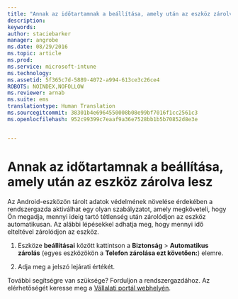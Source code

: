 ```yaml
---
title: "Annak az időtartamnak a beállítása, amely után az eszköz zárolva lesz | Microsoft Intune"
description: 
keywords: 
author: staciebarker
manager: angrobe
ms.date: 08/29/2016
ms.topic: article
ms.prod: 
ms.service: microsoft-intune
ms.technology: 
ms.assetid: 5f365c7d-5889-4072-a994-613ce3c26ce4
ROBOTS: NOINDEX,NOFOLLOW
ms.reviewer: arnab
ms.suite: ems
translationtype: Human Translation
ms.sourcegitcommit: 38301b4e6964550008b08e99bf7016f1cc2561c3
ms.openlocfilehash: 952c99399c7eaaf9a36e7528bb1b5b70852d8e3e


---
```



# Annak az időtartamnak a beállítása, amely után az eszköz zárolva lesz

Az Android-eszközön tárolt adatok védelmének növelése érdekében a rendszergazda aktiválhat egy olyan szabályzatot, amely megköveteli, hogy Ön megadja, mennyi ideig tartó tétlenség után zárolódjon az eszköz automatikusan. Az alábbi lépésekkel adhatja meg, hogy mennyi idő elteltével zárolódjon az eszköz.

1.  Eszköze **beállításai** között kattintson a **Biztonság** &gt; **Automatikus zárolás** (egyes eszközökön a **Telefon zárolása ezt követően:**) elemre.

2.  Adja meg a jelszó lejárati értékét.

További segítségre van szüksége? Forduljon a rendszergazdához. Az elérhetőségét keresse meg a [Vállalati portál webhelyén](http://portal.manage.microsoft.com).





<!--HONumber=Aug16_HO5-->


